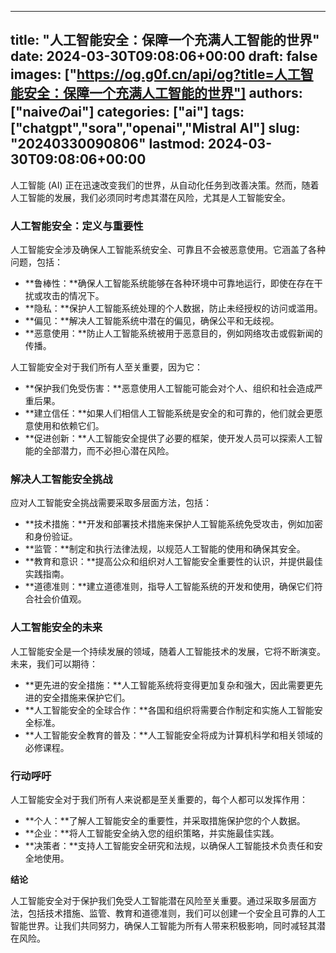 
---
title: "人工智能安全：保障一个充满人工智能的世界"
date: 2024-03-30T09:08:06+00:00
draft: false
images: ["https://og.g0f.cn/api/og?title=人工智能安全：保障一个充满人工智能的世界"]
authors: ["naiveのai"]
categories: ["ai"]
tags: ["chatgpt","sora","openai","Mistral AI"]
slug: "20240330090806"
lastmod: 2024-03-30T09:08:06+00:00
---
人工智能 (AI) 正在迅速改变我们的世界，从自动化任务到改善决策。然而，随着人工智能的发展，我们必须同时考虑其潜在风险，尤其是人工智能安全。

### 人工智能安全：定义与重要性

人工智能安全涉及确保人工智能系统安全、可靠且不会被恶意使用。它涵盖了各种问题，包括：

- **鲁棒性：**确保人工智能系统能够在各种环境中可靠地运行，即使在存在干扰或攻击的情况下。
- **隐私：**保护人工智能系统处理的个人数据，防止未经授权的访问或滥用。
- **偏见：**解决人工智能系统中潜在的偏见，确保公平和无歧视。
- **恶意使用：**防止人工智能系统被用于恶意目的，例如网络攻击或假新闻的传播。

人工智能安全对于我们所有人至关重要，因为它：

- **保护我们免受伤害：**恶意使用人工智能可能会对个人、组织和社会造成严重后果。
- **建立信任：**如果人们相信人工智能系统是安全的和可靠的，他们就会更愿意使用和依赖它们。
- **促进创新：**人工智能安全提供了必要的框架，使开发人员可以探索人工智能的全部潜力，而不必担心潜在风险。

### 解决人工智能安全挑战

应对人工智能安全挑战需要采取多层面方法，包括：

- **技术措施：**开发和部署技术措施来保护人工智能系统免受攻击，例如加密和身份验证。
- **监管：**制定和执行法律法规，以规范人工智能的使用和确保其安全。
- **教育和意识：**提高公众和组织对人工智能安全重要性的认识，并提供最佳实践指南。
- **道德准则：**建立道德准则，指导人工智能系统的开发和使用，确保它们符合社会价值观。

### 人工智能安全的未来

人工智能安全是一个持续发展的领域，随着人工智能技术的发展，它将不断演变。未来，我们可以期待：

- **更先进的安全措施：**人工智能系统将变得更加复杂和强大，因此需要更先进的安全措施来保护它们。
- **人工智能安全的全球合作：**各国和组织将需要合作制定和实施人工智能安全标准。
- **人工智能安全教育的普及：**人工智能安全将成为计算机科学和相关领域的必修课程。

### 行动呼吁

人工智能安全对于我们所有人来说都是至关重要的，每个人都可以发挥作用：

- **个人：**了解人工智能安全的重要性，并采取措施保护您的个人数据。
- **企业：**将人工智能安全纳入您的组织策略，并实施最佳实践。
- **决策者：**支持人工智能安全研究和法规，以确保人工智能技术负责任和安全地使用。

**结论**

人工智能安全对于保护我们免受人工智能潜在风险至关重要。通过采取多层面方法，包括技术措施、监管、教育和道德准则，我们可以创建一个安全且可靠的人工智能世界。让我们共同努力，确保人工智能为所有人带来积极影响，同时减轻其潜在风险。